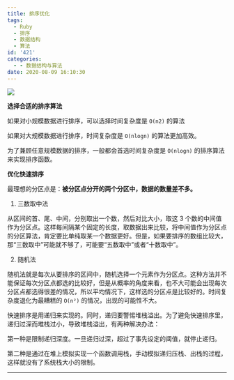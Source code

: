 ```yaml
---
title: 排序优化
tags:
  - Ruby
  - 排序
  - 数据结构
  - 算法
id: '421'
categories:
  - - 数据结构与算法
date: 2020-08-09 16:10:30
---
```


![](https://www.runoob.com/wp-content/uploads/2019/03/sort.png)

**选择合适的排序算法**

如果对小规模数据进行排序，可以选择时间复杂度是 `O(n2)` 的算法

如果对大规模数据进行排序，时间复杂度是 `O(nlogn)` 的算法更加高效。

为了兼顾任意规模数据的排序，一般都会首选时间复杂度是 `O(nlogn)` 的排序算法来实现排序函数。

**优化快速排序**

最理想的分区点是：**被分区点分开的两个分区中，数据的数量差不多。**

1. 三数取中法

从区间的首、尾、中间，分别取出一个数，然后对比大小，取这 3 个数的中间值作为分区点。这样每间隔某个固定的长度，取数据出来比较，将中间值作为分区点的分区算法，肯定要比单纯取某一个数据更好。但是，如果要排序的数组比较大，那“三数取中”可能就不够了，可能要“五数取中”或者“十数取中”。

2. 随机法

随机法就是每次从要排序的区间中，随机选择一个元素作为分区点。这种方法并不能保证每次分区点都选的比较好，但是从概率的角度来看，也不大可能会出现每次分区点都选得很差的情况，所以平均情况下，这样选的分区点是比较好的。时间复杂度退化为最糟糕的 `O(n²)` 的情况，出现的可能性不大。

快速排序是用递归来实现的。同时，递归要警惕堆栈溢出。为了避免快速排序里，递归过深而堆栈过小，导致堆栈溢出，有两种解决办法：

第一种是限制递归深度。一旦递归过深，超过了事先设定的阈值，就停止递归。

第二种是通过在堆上模拟实现一个函数调用栈，手动模拟递归压栈、出栈的过程，这样就没有了系统栈大小的限制。

* * *